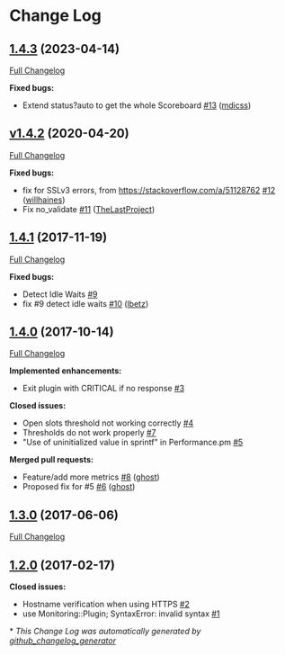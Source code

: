 # Change Log

## [1.4.3](https://github.com/lbetz/check_apache_status/tree/1.4.3) (2023-04-14)
[Full Changelog](https://github.com/lbetz/check_apache_status/compare/v1.4.2...1.4.3)

**Fixed bugs:**

- Extend status?auto to get the whole Scoreboard [\#13](https://github.com/lbetz/check_apache_status/pull/13) ([mdicss](https://github.com/mdicss))

## [v1.4.2](https://github.com/lbetz/check_apache_status/tree/v1.4.2) (2020-04-20)
[Full Changelog](https://github.com/lbetz/check_apache_status/compare/1.4.1...v1.4.2)

**Fixed bugs:**

- fix for SSLv3 errors, from https://stackoverflow.com/a/51128762 [\#12](https://github.com/lbetz/check_apache_status/pull/12) ([willhaines](https://github.com/willhaines))
- Fix no\_validate [\#11](https://github.com/lbetz/check_apache_status/pull/11) ([TheLastProject](https://github.com/TheLastProject))

## [1.4.1](https://github.com/lbetz/check_apache_status/tree/1.4.1) (2017-11-19)
[Full Changelog](https://github.com/lbetz/check_apache_status/compare/1.4.0...1.4.1)

**Fixed bugs:**

- Detect Idle Waits [\#9](https://github.com/lbetz/check_apache_status/issues/9)
- fix \#9 detect idle waits [\#10](https://github.com/lbetz/check_apache_status/pull/10) ([lbetz](https://github.com/lbetz))

## [1.4.0](https://github.com/lbetz/check_apache_status/tree/1.4.0) (2017-10-14)
[Full Changelog](https://github.com/lbetz/check_apache_status/compare/1.3.0...1.4.0)

**Implemented enhancements:**

- Exit plugin with CRITICAL if no response [\#3](https://github.com/lbetz/check_apache_status/issues/3)

**Closed issues:**

- Open slots threshold not working correctly [\#4](https://github.com/lbetz/check_apache_status/issues/4)
- Thresholds do not work properly [\#7](https://github.com/lbetz/check_apache_status/issues/7)
- "Use of uninitialized value in sprintf" in Performance.pm [\#5](https://github.com/lbetz/check_apache_status/issues/5)

**Merged pull requests:**

- Feature/add more metrics [\#8](https://github.com/lbetz/check_apache_status/pull/8) ([ghost](https://github.com/ghost))
- Proposed fix for \#5 [\#6](https://github.com/lbetz/check_apache_status/pull/6) ([ghost](https://github.com/ghost))

## [1.3.0](https://github.com/lbetz/check_apache_status/tree/1.3.0) (2017-06-06)
[Full Changelog](https://github.com/lbetz/check_apache_status/compare/1.2.0...1.3.0)

## [1.2.0](https://github.com/lbetz/check_apache_status/tree/1.2.0) (2017-02-17)
**Closed issues:**

- Hostname verification when using HTTPS [\#2](https://github.com/lbetz/check_apache_status/issues/2)
-  use Monitoring::Plugin;    SyntaxError: invalid syntax [\#1](https://github.com/lbetz/check_apache_status/issues/1)



\* *This Change Log was automatically generated by [github_changelog_generator](https://github.com/skywinder/Github-Changelog-Generator)*
